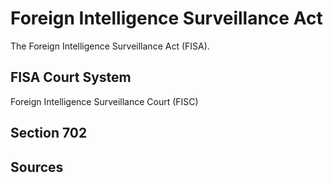 # Foreign Intelligence Surveillance Act
The Foreign Intelligence Surveillance Act (FISA).

## FISA Court System
Foreign Intelligence Surveillance Court (FISC)

## Section 702

## Sources